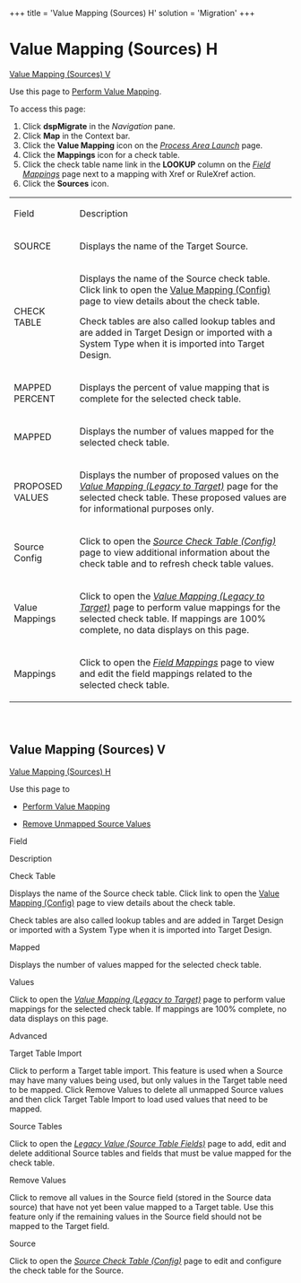 +++
title = 'Value Mapping (Sources) H'
solution = 'Migration'
+++

# Value Mapping (Sources) H

[Value Mapping (Sources) V](#Value_Mapping_Sources_V)

<div class="use">

Use this page to [Perform Value
Mapping](../Use_Cases/Perform_Value_Mapping_Overview).

</div>

To access this page:

1.  Click **dspMigrate** in the *Navigation* pane.
2.  Click **Map** in the Context bar.
3.  Click the **Value Mapping** icon on the *[Process Area
    Launch](Process_Area_Launch_map)* page.
4.  Click the **Mappings** icon for a check table.
5.  Click the check table name link in the **LOOKUP** column on the
    *[Field Mappings](Field_Mappings_H)* page next to a mapping with
    Xref or RuleXref action.
6.  Click the **Sources** icon.

<table>
<tbody>
<tr class="odd">
<td><p>Field</p></td>
<td><p>Description</p></td>
</tr>
<tr class="even">
<td><p>SOURCE</p></td>
<td><p>Displays the name of the Target Source.</p></td>
</tr>
<tr class="odd">
<td><p>CHECK TABLE</p></td>
<td><p>Displays the name of the Source check table. Click link to open the <span><a href="Value_Mapping_Config_H">Value Mapping (Config)</a></span> page to view details about the check table.</p>
<p>Check tables are also called lookup tables and are added in Target Design or imported with a System Type when it is imported into Target Design.</p></td>
</tr>
<tr class="even">
<td><p>MAPPED PERCENT</p></td>
<td><p>Displays the percent of value mapping that is complete for the selected check table.</p></td>
</tr>
<tr class="odd">
<td><p>MAPPED</p></td>
<td><p>Displays the number of values mapped for the selected check table.</p></td>
</tr>
<tr class="even">
<td><p>PROPOSED VALUES</p></td>
<td><p>Displays the number of proposed values on the <em><a href="Value_Mapping_Legacy_to_Target_H">Value Mapping (Legacy to Target)</a></em> page for the selected check table. These proposed values are for informational purposes only.</p></td>
</tr>
<tr class="odd">
<td><p>Source Config</p></td>
<td><p>Click to open the <em><a href="Source_Check_Table_Config_H">Source Check Table (Config)</a></em> page to view additional information about the check table and to refresh check table values.</p></td>
</tr>
<tr class="even">
<td><p>Value Mappings</p></td>
<td><p>Click to open the <em><a href="Value_Mapping_Legacy_to_Target_H">Value Mapping (Legacy to Target)</a></em> page to perform value mappings for the selected check table. If mappings are 100% complete, no data displays on this page.</p></td>
</tr>
<tr class="odd">
<td><p>Mappings</p></td>
<td><p>Click to open the <em><a href="Field_Mappings_H">Field Mappings</a></em> page to view and edit the field mappings related to the selected check table.</p></td>
</tr>
</tbody>
</table>

###  

## <span id="Value_Mapping_Sources_V"></span>Value Mapping (Sources) V

[Value Mapping (Sources) H](Value_Mapping_Sources_H)

<div class="use">

Use this page to

  - [Perform Value
    Mapping](../Use_Cases/Perform_Value_Mapping_Overview)

  - [Remove Unmapped Source
    Values](../Use_Cases/Remove_Unmapped_Source_Values)

</div>

Field

Description

Check Table

Displays the name of the Source check table. Click link to open the
<span>[Value Mapping (Config)](Value_Mapping_Config_H)</span> page
to view details about the check table.

Check tables are also called lookup tables and are added in Target
Design or imported with a System Type when it is imported into Target
Design.

Mapped

Displays the number of values mapped for the selected check table.

Values

Click to open the *[Value Mapping (Legacy to
Target)](Value_Mapping_Legacy_to_Target_H)* page to perform value
mappings for the selected check table. If mappings are 100% complete, no
data displays on this page.

Advanced

Target Table Import

Click to perform a Target table import. This feature is used when a
Source may have many values being used, but only values in the Target
table need to be mapped. Click Remove Values to delete all unmapped
Source values and then click Target Table Import to load used values
that need to be mapped.

Source Tables

Click to open the *[Legacy Value (Source Table
Fields)](Legacy_Value_Source_Table_Fields_H)* page to add, edit and
delete additional Source tables and fields that must be value mapped for
the check table.

Remove Values

Click to remove all values in the Source field (stored in the Source
data source) that have not yet been value mapped to a Target table. Use
this feature only if the remaining values in the Source field should not
be mapped to the Target field.

Source

Click to open the *[Source Check Table
(Config)](Source_Check_Table_Config_H)* page to edit and configure
the check table for the Source.
